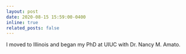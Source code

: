 ```yaml
---
layout: post
date: 2020-08-15 15:59:00-0400
inline: true
related_posts: false
---
```


I moved to Illinois and began my PhD at UIUC with Dr. Nancy M. Amato.
